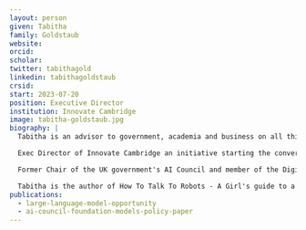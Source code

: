 ```yaml
---
layout: person
given: Tabitha
family: Goldstaub
website: 
orcid: 
scholar: 
twitter: tabithagold
linkedin: tabithagoldstaub 
crsid: 
start: 2023-07-20
position: Executive Director
institution: Innovate Cambridge
image: tabitha-goldstaub.jpg 
biography: |
  Tabitha is an advisor to government, academia and business on all things AI. 

  Exec Director of Innovate Cambridge an initiative starting the conversation and supporting the ecosystem to write an inclusive and sustainable innovation strategy for The Greater Cambridge Region. 

  Former Chair of the UK government's AI Council and member of the Digital Economy Council. Most recently co-founder of CogX, an app, festival and leadership summit for emerging technology. Tabitha was also the co-founder of video distribution company Rightster (IPO 2011.) 

  Tabitha is the author of How To Talk To Robots - A Girl's guide to a World Dominated by AI.
publications:
  - large-language-model-opportunity
  - ai-council-foundation-models-policy-paper
---
```


